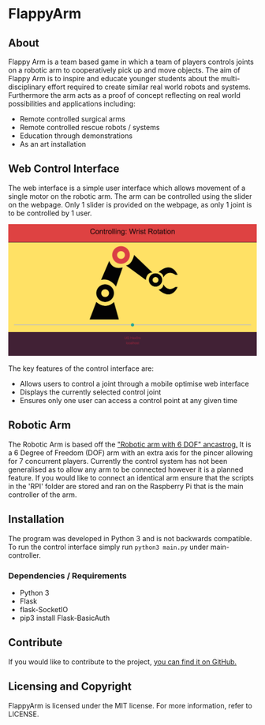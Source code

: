 # FlappyArm

## About

Flappy Arm is a team based game in which a team of players
controls joints on a robotic arm to cooperatively pick up and move
objects. The aim of Flappy Arm is to inspire and educate younger students
about the multi-disciplinary effort required to create similar real world
robots and systems. Furthermore the arm acts as a proof of concept reflecting
on real world possibilities and applications including:

* Remote controlled surgical arms
* Remote controlled rescue robots / systems
* Education through demonstrations
* As an art installation

## Web Control Interface

The web interface is a simple user interface which allows
movement of a single motor on the robotic arm. The arm 
can be controlled using the slider on the webpage. Only 1
slider is provided on the webpage, as only 1 joint is to 
be controlled by 1 user.


![Main control interface for Flappyarm](https://raw.githubusercontent.com/hax0rs/FlappyArm/master/img/control_interface.png "Main Control Interface")


The key features of the control interface are:

* Allows users to control a joint through a mobile optimise web interface
* Displays the currently selected control joint
* Ensures only one user can access a control point at any given time


## Robotic Arm

The Robotic Arm is based off the
["Robotic arm with 6 DOF" ancastrog.](http://www.thingiverse.com/thing:30163)
It is a 6 Degree of Freedom (DOF) arm with an extra axis for the pincer allowing
for 7 concurrent players. Currently the control system has not been
generalised as to allow any arm to be connected however it is a planned feature.
If you would like to connect an identical arm ensure that the scripts in the
'RPI' folder are stored and ran on the Raspberry Pi that is the main controller
of the arm.    


## Installation

The program was developed in Python 3 and is not backwards compatible.
To run the control interface simply run `python3 main.py`
under main-controller.

### Dependencies / Requirements

* Python 3
* Flask
* flask-SocketIO
* pip3 install Flask-BasicAuth



## Contribute

If you would like to contribute to the project, [you can find it on GitHub.](https://github.com/hax0rs/FlappyArm)


## Licensing and Copyright

FlappyArm is licensed under the MIT license. For more information,
refer to LICENSE.

